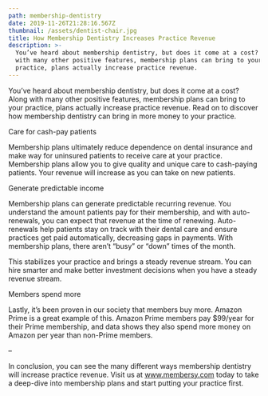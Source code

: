 ```yaml
---
path: membership-dentistry
date: 2019-11-26T21:28:16.567Z
thumbnail: /assets/dentist-chair.jpg
title: How Membership Dentistry Increases Practice Revenue
description: >-
  You’ve heard about membership dentistry, but does it come at a cost? Along
  with many other positive features, membership plans can bring to your
  practice, plans actually increase practice revenue.
---
```

You’ve heard about membership dentistry, but does it come at a cost? Along with many other positive features, membership plans can bring to your practice, plans actually increase practice revenue. Read on to discover how membership dentistry can bring in more money to your practice.

Care for cash-pay patients

Membership plans ultimately reduce dependence on dental insurance and make way for uninsured patients to receive care at your practice. Membership plans allow you to give quality and unique care to cash-paying patients. Your revenue will increase as you can take on new patients. 

Generate predictable income

Membership plans can generate predictable recurring revenue. You understand the amount patients pay for their membership, and with auto-renewals, you can expect that revenue at the time of renewing. Auto-renewals help patients stay on track with their dental care and ensure practices get paid automatically, decreasing gaps in payments. With membership plans, there aren’t “busy” or “down” times of the month. 

This stabilizes your practice and brings a steady revenue stream. You can hire smarter and make better investment decisions when you have a steady revenue stream. 

Members spend more

Lastly, it’s been proven in our society that members buy more. Amazon Prime is a great example of this. Amazon Prime members pay $99/year for their Prime membership, and data shows they also spend more money on Amazon per year than non-Prime members. 

–

In conclusion,  you can see the many different ways membership dentistry will increase practice revenue. Visit us at www.membersy.com today to take a deep-dive into membership plans and start putting your practice first.
